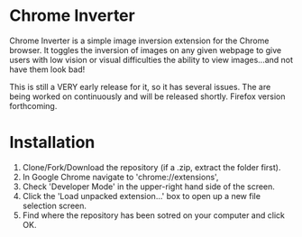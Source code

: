 Chrome Inverter
=============
Chrome Inverter is a simple image inversion extension for the Chrome browser.  It toggles the inversion of images on any given webpage to give users with low vision or visual difficulties the ability to view images...and not have them look bad!

This is still a VERY early release for it, so it has several issues.  The are being worked on continuously and will be released shortly.  Firefox version forthcoming.

Installation
=============

1) Clone/Fork/Download the repository (if a .zip, extract the folder first).
2) In Google Chrome navigate to 'chrome://extensions',
3) Check 'Developer Mode' in the upper-right hand side of the screen.
4) Click the 'Load unpacked extension...' box to open up a new file selection screen.
5) Find where the repository has been sotred on your computer and click OK.

